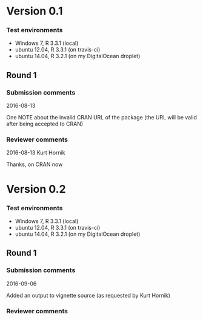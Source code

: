 # Version 0.1

### Test environments

* Windows 7, R 3.3.1 (local)
* ubuntu 12.04, R 3.3.1 (on travis-ci)
* ubuntu 14.04, R 3.2.1 (on my DigitalOcean droplet)

## Round 1

### Submission comments

2016-08-13

One NOTE about the invalid CRAN URL of the package (the URL will be valid after being accepted to CRAN)

### Reviewer comments

2016-08-13 Kurt Hornik

Thanks, on CRAN now

# Version 0.2

### Test environments

* Windows 7, R 3.3.1 (local)
* ubuntu 12.04, R 3.3.1 (on travis-ci)
* ubuntu 14.04, R 3.2.1 (on my DigitalOcean droplet)

## Round 1

### Submission comments

2016-09-06

Added an output to vignette source (as requested by Kurt Hornik)

### Reviewer comments

